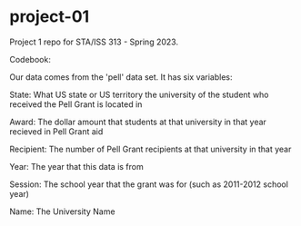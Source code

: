 # project-01

Project 1 repo for STA/ISS 313 - Spring 2023.

Codebook:

Our data comes from the 'pell' data set. It has six variables:

State: What US state or US territory the university of the student who received the Pell Grant is located in


Award: The dollar amount that students at that university in that year recieved in Pell Grant aid


Recipient: The number of Pell Grant recipients at that university in that year


Year: The year that this data is from


Session: The school year that the grant was for (such as 2011-2012 school year)


Name: The University Name
